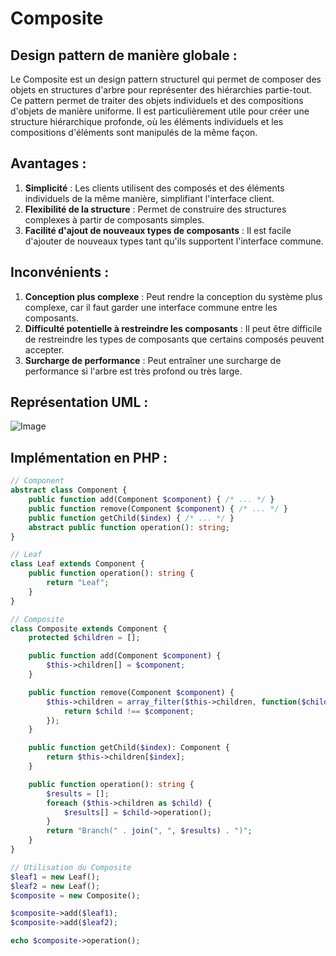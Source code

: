 # Composite

## Design pattern de manière globale :
Le Composite est un design pattern structurel qui permet de composer des objets en structures d'arbre pour représenter des hiérarchies partie-tout. Ce pattern permet de traiter des objets individuels et des compositions d'objets de manière uniforme. Il est particulièrement utile pour créer une structure hiérarchique profonde, où les éléments individuels et les compositions d'éléments sont manipulés de la même façon.

## Avantages :
1. **Simplicité** : Les clients utilisent des composés et des éléments individuels de la même manière, simplifiant l'interface client.
2. **Flexibilité de la structure** : Permet de construire des structures complexes à partir de composants simples.
3. **Facilité d'ajout de nouveaux types de composants** : Il est facile d'ajouter de nouveaux types tant qu'ils supportent l'interface commune.

## Inconvénients :
1. **Conception plus complexe** : Peut rendre la conception du système plus complexe, car il faut garder une interface commune entre les composants.
2. **Difficulté potentielle à restreindre les composants** : Il peut être difficile de restreindre les types de composants que certains composés peuvent accepter.
3. **Surcharge de performance** : Peut entraîner une surcharge de performance si l'arbre est très profond ou très large.

## Représentation UML :
![Image](https://cdn.discordapp.com/attachments/884824217110061117/1202895879351304203/image.png?ex=65cf1f16&is=65bcaa16&hm=db75d1976d27c2d07a9d2dbf814d0247530def8bfe58acb60db37b44e0c1ceec&)

## Implémentation en PHP :
```php
// Component
abstract class Component {
    public function add(Component $component) { /* ... */ }
    public function remove(Component $component) { /* ... */ }
    public function getChild($index) { /* ... */ }
    abstract public function operation(): string;
}

// Leaf
class Leaf extends Component {
    public function operation(): string {
        return "Leaf";
    }
}

// Composite
class Composite extends Component {
    protected $children = [];

    public function add(Component $component) {
        $this->children[] = $component;
    }

    public function remove(Component $component) {
        $this->children = array_filter($this->children, function($child) use ($component) {
            return $child !== $component;
        });
    }

    public function getChild($index): Component {
        return $this->children[$index];
    }

    public function operation(): string {
        $results = [];
        foreach ($this->children as $child) {
            $results[] = $child->operation();
        }
        return "Branch(" . join(", ", $results) . ")";
    }
}

// Utilisation du Composite
$leaf1 = new Leaf();
$leaf2 = new Leaf();
$composite = new Composite();

$composite->add($leaf1);
$composite->add($leaf2);

echo $composite->operation();


